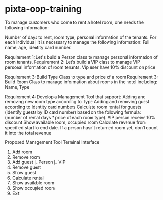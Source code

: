 # pixta-oop-training
To manage customers who come to rent a hotel room, one needs the following information: 

Number of days to rent, room type, personal information of the tenants.
For each individual, it is necessary to manage the following information: Full name, age, identity card number.

Requirement 1: Let's build a Person class to manage personal information of room tenants.
Requirement 2: Let's build a VIP class to manage VIP personal information of room tenants. Vip user have 10% discount on price

Requirement 3: Build Type Class to type and price of a room
Requirement 3: Build Room Class to manage information about rooms in the hotel including: Name, Type	


Requirement 4: Develop a Management Tool that support:
Adding and removing new room type according to Type
Adding and removing guest according to Identity card numbers
Calculate room rental for guests (identify guests by ID card number) based on the following formula: (number of rental days * price of each room type). VIP person receive 10% discount
Show available room, occupied room
Calculate revenue from specified start to end date. If a person hasn’t returned room yet, don’t count it into the total revenue

Proposed Management Tool Terminal Interface
1. Add room
2. Remove room
3. Add guest
  |_ Person
  |_ VIP
4. Remove guest
5. Show guest
6. Calculate rental
7. Show available room
8. Show occupied room
9. Exit
